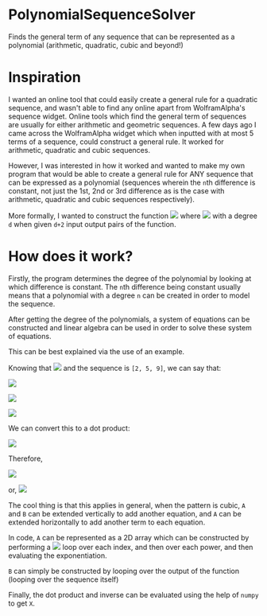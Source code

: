 # PolynomialSequenceSolver
Finds the general term of any sequence that can be represented as a polynomial (arithmetic, quadratic, cubic and beyond!)

# Inspiration
I wanted an online tool that could easily create a general rule for a quadratic sequence, and wasn't able to find any online apart from WolframAlpha's sequence widget.
Online tools which find the general term of sequences are usually for either arithmetic and geometric sequences.
A few days ago I came across the WolframAlpha widget which when inputted with at most 5 terms of a sequence, could construct a general rule. It worked for arithmetic, quadratic and cubic sequences.

However, I was interested in how it worked and wanted to make my own program that would be able to create a general rule for ANY sequence that can be expressed as a polynomial (sequences wherein the `n`th difference is constant, not just the 1st, 2nd or 3rd difference as is the case with arithmetic, quadratic and cubic sequences respectively).

More formally, I wanted to construct the function ![](https://latex.codecogs.com/svg.image?p(n)%20=%20an%5E0%20&plus;%20bn%5E1%20&plus;%20cn%5E2...) where ![](https://latex.codecogs.com/svg.image?n%20%5Cin%20%5Cmathbb%7BN%7D) with a degree `d` when given `d+2` input output pairs of the function.

# How does it work?
Firstly, the program determines the degree of the polynomial by looking at which difference is constant. The `n`th difference being constant usually means that a polynomial with a degree `n` can be created in order to model the sequence.


After getting the degree of the polynomials, a system of equations can be constructed and linear algebra can be used in order to solve these system of equations.

This can be best explained via the use of an example.

Knowing that ![](https://latex.codecogs.com/svg.image?p(n)%20=%20an%5E2%20&plus;%20bn%20&plus;%20c) and the sequence is `[2, 5, 9]`, we can say that:

![](https://latex.codecogs.com/svg.image?a1%5E2&plus;b1%5E1&plus;c1%5E0%20=%202)

![](https://latex.codecogs.com/svg.image?a2%5E2&plus;b2%5E1&plus;c2%5E0%20=%205)

![](https://latex.codecogs.com/svg.image?a3%5E2&plus;b3%5E1&plus;c3%5E0%20=%209)

We can convert this to a dot product:


![](https://latex.codecogs.com/svg.image?%5Cbegin%7Bpmatrix%7D1%5E2&1%5E1&1%5E0%5C%5C2%5E2&2%5E1&2%5E0%5C%5C3%5E2&3%5E1&3%5E0%5C%5C%5Cend%7Bpmatrix%7D%5Cbegin%7Bpmatrix%7Da%5C%5Cb%5C%5Cc%5Cend%7Bpmatrix%7D%20=%5Cbegin%7Bpmatrix%7D2%5C%5C5%5C%5C9%5Cend%7Bpmatrix%7D%20)

Therefore,

![](https://latex.codecogs.com/svg.image?%5Cbegin%7Bpmatrix%7Da%5C%5Cb%5C%5Cc%5Cend%7Bpmatrix%7D%20=%5Cbegin%7Bpmatrix%7D2%5C%5C5%5C%5C9%5Cend%7Bpmatrix%7D%20%5Cbegin%7Bpmatrix%7D1%5E2&1%5E1&1%5E0%5C%5C2%5E2&2%5E1&2%5E0%5C%5C3%5E2&3%5E1&3%5E0%5C%5C%5Cend%7Bpmatrix%7D%5E%7B-1%7D%20)

or,
![](https://latex.codecogs.com/svg.image?X=A%5E%7B-1%7DB)

The cool thing is that this applies in general, when the pattern is cubic, `A` and `B` can be extended vertically to add another equation, and `A` can be extended horizontally to add another term to each equation.

In code, `A` can be represented as a 2D array which can be constructed by performing a ![](https://latex.codecogs.com/svg.image?O(n%5E2)) loop over each index, and then over each power, and  then evaluating the exponentiation.

`B` can simply be constructed by looping over the output of the function (looping over the sequence itself)

Finally, the dot product and inverse can be evaluated using the help of `numpy` to get `X`.
